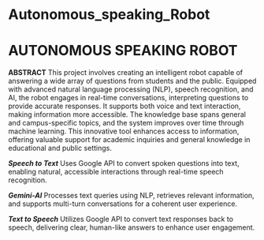 # Autonomous_speaking_Robot

# AUTONOMOUS SPEAKING ROBOT 

**ABSTRACT**
This project involves creating an intelligent robot capable of answering a wide array of questions from students and the public. Equipped with advanced natural language processing (NLP), speech recognition, and AI, the robot engages in real-time conversations, interpreting questions to provide accurate responses. It supports both voice and text interaction, making information more accessible. The knowledge base spans general and campus-specific topics, and the system improves over time through machine learning. This innovative tool enhances access to information, offering valuable support for academic inquiries and general knowledge in educational and public settings.

***Speech to Text***
Uses Google API to convert spoken questions into text, enabling natural, accessible interactions through real-time speech recognition.

***Gemini-AI***
Processes text queries using NLP, retrieves relevant information, and supports multi-turn conversations for a coherent user experience.

***Text to Speech***
Utilizes Google API to convert text responses back to speech, delivering clear, human-like answers to enhance user engagement.

